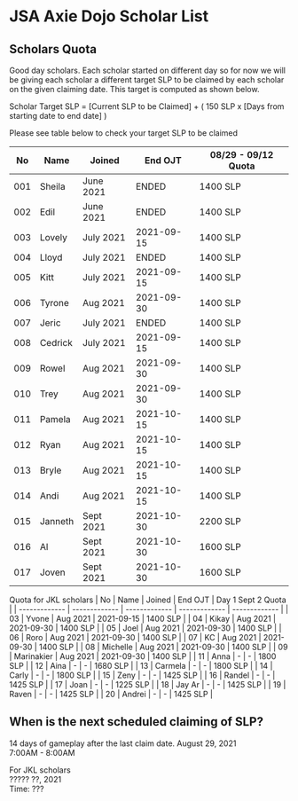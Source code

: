# JSA Axie Dojo Scholar List



## Scholars Quota
Good day scholars. Each scholar started on different day so for now we will be giving each scholar a different target SLP to be claimed by each scholar on the given claiming date. This target is computed as shown below.  
  
Scholar Target SLP = [Current SLP to be Claimed] + ( 150 SLP x [Days from starting date to end date] )  
  
Please see table below to check your target SLP to be claimed

| No  | Name | Joined | End OJT | 08/29 - 09/12 Quota |
| ------------- | ------------- | ------------- | ------------- | ------------- |
| 001  | Sheila  | June 2021 | ENDED | 1400 SLP |
| 002  | Edil | June 2021 | ENDED | 1400 SLP |
| 003  | Lovely  | July 2021 | 2021-09-15 | 1400 SLP |
| 004  | Lloyd | July 2021 | ENDED | 1400 SLP |
| 005  | Kitt | July 2021 | 2021-09-15 | 1400 SLP |
| 006  | Tyrone | Aug 2021 | 2021-09-30 | 1400 SLP |
| 007  | Jeric | July 2021 | ENDED | 1400 SLP |
| 008  | Cedrick | July 2021 | 2021-09-15 | 1400 SLP |
| 009  | Rowel | Aug 2021 | 2021-09-30 | 1400 SLP |
| 010  | Trey | Aug 2021 | 2021-09-30 | 1400 SLP |
| 011  | Pamela | Aug 2021 | 2021-10-15 | 1400 SLP |
| 012  | Ryan | Aug 2021 | 2021-10-15 | 1400 SLP |
| 013  | Bryle | Aug 2021 | 2021-10-15 | 1400 SLP |
| 014  | Andi | Aug 2021 | 2021-10-15 | 1400 SLP |
| 015  | Janneth | Sept 2021 | 2021-10-30 | 2200 SLP |
| 016  | Al | Sept 2021 | 2021-10-30 | 1600 SLP |
| 017  | Joven | Sept 2021 | 2021-10-30 | 1600 SLP |
  
Quota for JKL scholars
| No  | Name | Joined | End OJT | Day 1 Sept 2 Quota |
| ------------- | ------------- | ------------- | ------------- | ------------- |
| 03  | Yvone | Aug 2021 | 2021-09-15 | 1400 SLP |
| 04  | Kikay | Aug 2021 | 2021-09-30 | 1400 SLP |
| 05  | Joel | Aug 2021 | 2021-09-30 | 1400 SLP |
| 06  | Roro | Aug 2021 | 2021-09-30 | 1400 SLP |
| 07  | KC | Aug 2021 | 2021-09-30 | 1400 SLP |
| 08  | Michelle | Aug 2021 | 2021-09-30 | 1400 SLP |
| 09  | Marinakier | Aug 2021 | 2021-09-30 | 1400 SLP |
| 11  | Anna | - | - | 1800 SLP |
| 12  | Aina | - | - | 1680 SLP |
| 13  | Carmela | - | - | 1800 SLP |
| 14  | Carly | - | - | 1800 SLP |
| 15  | Zeny | - | - | 1425 SLP |
| 16  | Randel | - | - | 1425 SLP |
| 17  | Joan | - | - | 1225 SLP |
| 18  | Jay Ar | - | - | 1425 SLP |
| 19  | Raven | - | - | 1425 SLP |
| 20  | Andrei | - | - | 1425 SLP |

## When is the next scheduled claiming of SLP?
14 days of gameplay after the last claim date.
August 29, 2021  
7:00AM - 8:00AM
  
For JKL scholars  
????? ??, 2021  
Time: ???  
<!--
## Scholars Record
| Name  | 06 | 07/15  | 07/30  | 08/14  |
| ------------- | ------------- | ------------- | ------------- | ------------- |
| Sheila  | O  | O  | O | Ongoing |
| Edil  | O | O  | O | Ongoing |
| Lovely  | NA  | X | O  | Ongoing |
| Lloyd  | NA  | X | O  | Ongoing |
| Kitt  | NA  | NA | O  | Ongoing |
| Tyrone | NA  | NA | NA  | Ongoing |
| Jeric | NA  | NA | O  | Ongoing |
| Cedrick | NA  | NA | X  | Ongoing |
| Rowel | NA  | NA | NA  | Ongoing |
| Trey | NA  | NA | NA  | Ongoing |
  
-->
